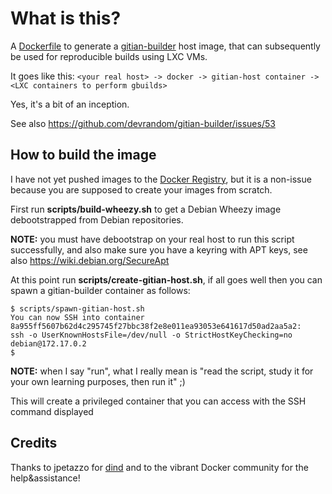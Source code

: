 What is this?
=============

A [Dockerfile](http://docs.docker.io/reference/builder/) to generate a [gitian-builder](https://gitian.org/) host image, that can subsequently be used for reproducible builds using LXC VMs.

It goes like this:
```<your real host> -> docker -> gitian-host container -> <LXC containers to perform gbuilds>```

Yes, it's a bit of an inception.

See also https://github.com/devrandom/gitian-builder/issues/53

How to build the image
----------------------

I have not yet pushed images to the [Docker Registry](https://index.docker.io/), but it is a non-issue because you are supposed to create your images from scratch.

First run **scripts/build-wheezy.sh** to get a Debian Wheezy image debootstrapped from Debian repositories.

**NOTE:** you must have debootstrap on your real host to run this script successfully, and also make sure you have a keyring with APT keys, see also https://wiki.debian.org/SecureApt

At this point run **scripts/create-gitian-host.sh**, if all goes well then you can spawn a gitian-builder container as follows:

```
$ scripts/spawn-gitian-host.sh
You can now SSH into container 8a955ff5607b62d4c295745f27bbc38f2e8e011ea93053e641617d50ad2aa5a2:
ssh -o UserKnownHostsFile=/dev/null -o StrictHostKeyChecking=no debian@172.17.0.2
$ 
```

**NOTE:** when I say "run", what I really mean is "read the script, study it for your own learning purposes, then run it" ;)

This will create a privileged container that you can access with the SSH command displayed

Credits
-------

Thanks to jpetazzo for [dind](https://github.com/jpetazzo/dind) and to the vibrant Docker community for the help&assistance!

